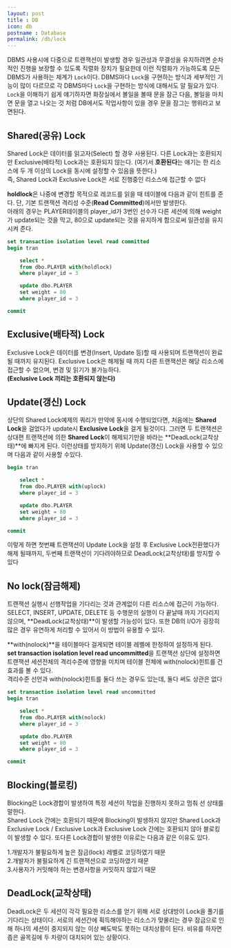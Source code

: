 ```yaml
---
layout: post
title : DB
icon: db
postname : Database
permalink: /db/lock
---
```


DBMS 사용시에 다중으로 트랜잭션이 발생할 경우 일관성과 무결성을 유지하려면 순차적인 진행을 보장할 수 있도록 직렬화 장치가 필요한데 이런 직렬화가 가능하도록 모든 DBMS가 사용하는 체계가 `Lock`이다. DBMS마다 `Lock`을 구현하는 방식과 세부적인 기능이 많이 다르므로 각 DBMS마다 `Lock`을 구현하는 방식에 대해서도 알 필요가 있다.  
`Lock`을 이해하기 쉽게 얘기하자면 화장실에서 볼일을 볼때 문을 잠근 다음, 볼일을 마치면 문을 열고 나오는 것 처럼 DB에서도 작업사항이 있을 경우 문을 잠그는 행위라고 보면된다.

## Shared(공유) Lock

Shared Lock은 데이터를 읽고자(Select) 할 경우 사용된다. 다른 Lock과는 호환되지만 Exclusive(배타적) Lock과는 호환되지 않는다. (여기서 **호환된다**는 얘기는 한 리소스에 두 개 이상의 Lock을 동시에 설정할 수 있음을 뜻한다.)  
즉, Shared Lock과 Exclusive Lock은 서로 진행중인 리소스에 접근할 수 없다  

**holdlock**은 나중에 변경할 목적으로 레코드를 읽을 때 테이블에 다음과 같이 힌트를 준다. 단, 기본 트랜잭션 격리성 수준(**Read Committed**)에서만 발생한다.  
아래의 경우는 PLAYER테이블의 player_id가 3번인 선수가 다른 세션에 의해 weight가 update되는 것을 막고, 80으로 update되는 것을 유지하게 함으로써 일관성을 유지시켜 준다.

```sql
set transaction isolation level read committed
begin tran

    select *
    from dbo.PLAYER with(holdlock)
    where player_id = 3

    update dbo.PLAYER
    set weight = 80
    where player_id = 3

commit
```

## Exclusive(배타적) Lock

Exclusive Lock은 데이터를 변경(Insert, Update 등)할 때 사용되며 트랜잭션이 완료될 때까지 유지된다. Exclusive Lock은 해제될 때 까지 다른 트랜잭션은 해당 리소스에 접근할 수 없으며, 변경 및 읽기가 불가능하다.  
**(Exclusive Lock 끼리는 호환되지 않는다)**

## Update(갱신) Lock

상단의 Shared Lock예제의 쿼리가 만약에 동시에 수행되었다면, 처음에는 **Shared Lock**을 걸었다가 update시 **Exclusive Lock**을 걸게 될것이다. 그러면 두 트랜잭션은 상대편 트랜잭션에 의한 **Shared Lock**이 해제되기만을 바라는 **DeadLock(교착상태)**에 빠지게 된다. 이런상태를 방지하기 위헤 Update(갱신) Lock을 사용할 수 있으며 다음과 같이 사용할 수있다.

```sql
begin tran

    select *
    from dbo.PLAYER with(uplock)
    where player_id = 3

    update dbo.PLAYER
    set weight = 80
    where player_id = 3

commit
```

이렇게 하면 첫번째 트랜잭션이 Update Lock을 설정 후 Exclusive Lock전환했다가 해제 될때까지, 두번째 트랜잭션이 기다려야하므로 DeadLock(교착상태)를 방지할 수 있다

## No lock(잠금해제)

트랜잭션 실행시 선행작업을 기다리는 것과 관계없이 다른 리소스에 접근이 가능하다. SELECT, INSERT, UPDATE, DELETE 등 수행문의 실행이 다 끝날때 까지 기다리지 않으며, **DeadLock(교착상태)**이 발생할 가능성이 있다. 또한 DB의 I/O가 굉장히 많은 경우 유연하게 처리할 수 있어서 이 방법이 유용할 수 있다.

**with(nolock)**을 테이블마다 걸게되면 테이블 레벨에 한정하여 설정하게 된다.  
**set transaction isolation level read uncommitted**을 트랜잭션 상단에 설정하면 트랜잭션 세션전체의 격리수준에 영향을 미치며 테이블 전체에 with(nolock)힌트를 건 효과를 볼 수 있다.  
격리수준 선언과 with(nolock)힌트를 둘다 쓰는 경우도 있는데, 둘다 써도 상관은 없다

```sql
set transaction isolation level read uncommitted
begin tran

    select *
    from dbo.PLAYER with(nolock)
    where player_id = 3

    update dbo.PLAYER
    set weight = 80
    where player_id = 3

commit
```

## Blocking(블로킹)

Blocking은 Lock경합이 발생하여 특정 세션이 작업을 진행하지 못하고 멈춰 선 상태를 말한다.  
Shared Lock 간에는 호환되기 때문에 Blocking이 발생하지 않지만 Shared Lock과 Exclusive Lock / Exclusive Lock과 Exclusive Lock 간에는 호환되지 않아 블로킹이 발생할 수 있다.
또다른 Lock경합이 발생한 이유로는 다음과 같은 이유도 있다.  

1.개발자가 불필요하게 높은 잠금(lock) 레벨로 코딩하였기 때문  
2.개발자가 불필요하게 긴 트랜잭션으로 코딩하였기 때문  
3.사용자가 커밋해야 하는 변경사항을 커밋하지 않았기 때문  

## DeadLock(교착상태)

DeadLock은 두 세션이 각각 필요한 리소스를 얻기 위해 서로 상대방이 Lock을 풀기를 기다리는 상태이다. 서로의 세션간에 획득해야하는 리소스가 맞물리는 경우 잠금으로 인해 하나의 세션이 중지되지 않는 이상 빼도박도 못하는 대치상황이 된다. 비유를 하자면 좁은 골목길에 두 차량이 대치되어 있는 상황이다.
